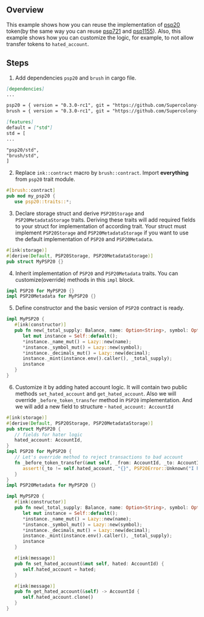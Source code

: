 ## Overview
This example shows how you can reuse the implementation of
[psp20](contracts/token/psp20) token(by the same way you can reuse
[psp721](contracts/token/psp721) and [psp1155](contracts/token/psp1155)).
Also, this example shows how you can customize the logic, for example, to not allow transfer tokens to `hated_account`.

## Steps
1. Add dependencies `psp20` and `brush` in cargo file.
```markdown
[dependencies]
...

psp20 = { version = "0.3.0-rc1", git = "https://github.com/Supercolony-net/openbrush-contracts", default-features = false, features = ["ink-as-dependency"] }
brush = { version = "0.3.0-rc1", git = "https://github.com/Supercolony-net/openbrush-contracts", default-features = false }

[features]
default = ["std"]
std = [
...

"psp20/std",
"brush/std",
]
```
2. Replace `ink::contract` macro by `brush::contract`.
   Import **everything** from `psp20` trait module.
```rust
#[brush::contract]
pub mod my_psp20 {
   use psp20::traits::*;
```
3. Declare storage struct and derive `PSP20Storage` and `PSP20MetadataStorage` traits. Deriving these traits
   will add required fields to your struct for implementation of according trait.
   Your struct must implement `PSP20Storage` and `PSP20MetadataStorage` if you want to use the
   default implementation of `PSP20` and `PSP20Metadata`.

```rust
#[ink(storage)]
#[derive(Default, PSP20Storage, PSP20MetadataStorage)]
pub struct MyPSP20 {}
```
4. Inherit implementation of `PSP20` and `PSP20Metadata` traits.
   You can customize(override) methods in this `impl` block.
```rust
impl PSP20 for MyPSP20 {}
impl PSP20Metadata for MyPSP20 {}
```
5. Define constructor and the basic version of `PSP20` contract is ready.
```rust
impl MyPSP20 {
   #[ink(constructor)]
   pub fn new(_total_supply: Balance, name: Option<String>, symbol: Option<String>, decimal: u8) -> Self {
      let mut instance = Self::default();
      *instance._name_mut() = Lazy::new(name);
      *instance._symbol_mut() = Lazy::new(symbol);
      *instance._decimals_mut() = Lazy::new(decimal);
      instance._mint(instance.env().caller(), _total_supply);
      instance
   }
}
```
6. Customize it by adding hated account logic. It will contain two public methods `set_hated_account` and `get_hated_account`.
   Also we will override `_before_token_transfer` method in `PSP20` implementation.
   And we will add a new field to structure - `hated_account: AccountId`
```rust
#[ink(storage)]
#[derive(Default, PSP20Storage, PSP20MetadataStorage)]
pub struct MyPSP20 {
   // fields for hater logic
   hated_account: AccountId,
}
impl PSP20 for MyPSP20 {
   // Let's override method to reject transactions to bad account
   fn _before_token_transfer(&mut self, _from: AccountId, _to: AccountId, _amount: Balance) {
      assert!(_to != self.hated_account, "{}", PSP20Error::Unknown("I hate this account!").as_ref());
   }
}
impl PSP20Metadata for MyPSP20 {}

impl MyPSP20 {
   #[ink(constructor)]
   pub fn new(_total_supply: Balance, name: Option<String>, symbol: Option<String>, decimal: u8) -> Self {
      let mut instance = Self::default();
      *instance._name_mut() = Lazy::new(name);
      *instance._symbol_mut() = Lazy::new(symbol);
      *instance._decimals_mut() = Lazy::new(decimal);
      instance._mint(instance.env().caller(), _total_supply);
      instance
   }

   #[ink(message)]
   pub fn set_hated_account(&mut self, hated: AccountId) {
      self.hated_account = hated;
   }

   #[ink(message)]
   pub fn get_hated_account(&self) -> AccountId {
      self.hated_account.clone()
   }
}
```